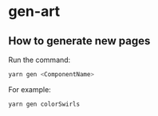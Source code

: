 # gen-art

## How to generate new pages

Run the command:

```bash
yarn gen <ComponentName>
```

For example:

```bash
yarn gen colorSwirls
```
